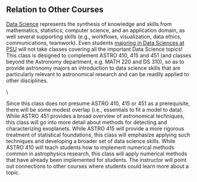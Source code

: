 ## Relation to Other Courses
[Data Science](https://nap.nationalacademies.org/catalog/25104/data-science-for-undergraduates-opportunities-and-options) represents the synthesis of knowledge and skills from mathematics, statistics, computer science, and an application domain, as well several supporting skills (e.g., workflows, visualization, data ethics, communications, teamwork). Even students [majoring in Data Sciences at PSU](https://datasciences.psu.edu/) will not take classes covering all the important Data Science topics! This class is designed to complement ASTRO 410, 415 and 451 (and classes beyond the Astronomy department, e.g. MATH 220 and DS 310), so as to provide astronomy majors an introduction to data science skills that are particularly relevant to astronomical research and can be readily applied to other disciplines.

\\

Since this class does not presume ASTRO 410, 415 or 451 as a prerequisite, there will be some modest overlap (i.e., essentials to fit a model to data).  While ASTRO 451 provides a broad overview of astronomical techniques, this class will go into more detail about methods for detecting and characterizing exoplanets.  While ASTRO 415 will provide a more rigorous treatment of statistical foundations, this class will emphasize applying such techniques and developing a broader set of data science skills.  While ASTRO 410 will teach students how to implement numerical methods common in astrophysics research, this class will apply numerical methods that have already been implemented for students.  The instructor will point out connections to other courses where students could learn more about a topic.  
